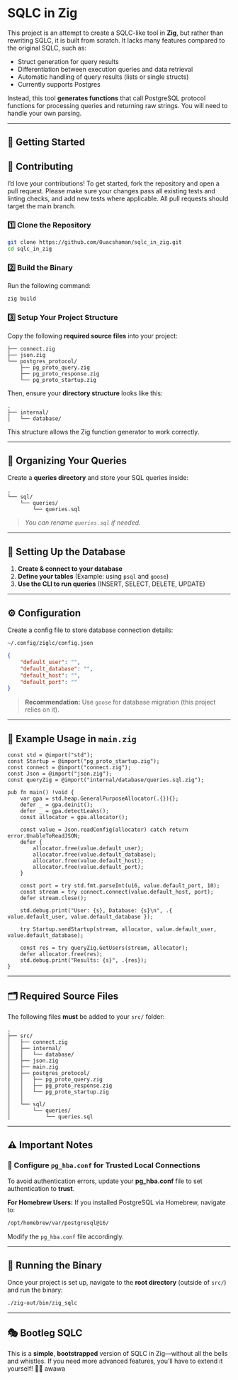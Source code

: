 # SQLC in Zig

This project is an attempt to create a SQLC-like tool in **Zig**, but rather than rewriting SQLC, it is built from scratch. It lacks many features compared to the original SQLC, such as:

- Struct generation for query results
- Differentiation between execution queries and data retrieval
- Automatic handling of query results (lists or single structs)
- Currently supports Postgres

Instead, this tool **generates functions** that call PostgreSQL protocol functions for processing queries and returning raw strings. You will need to handle your own parsing.

---

## 🚀 Getting Started

## 🤝 Contributing
I’d love your contributions! To get started, fork the repository and open a pull request. Please make sure your changes pass all existing tests and linting checks, and add new tests where applicable.
All pull requests should target the main branch.

### 1️⃣ Clone the Repository
```sh
git clone https://github.com/Ouacshaman/sqlc_in_zig.git
cd sqlc_in_zig
```

### 2️⃣ Build the Binary
Run the following command:
```sh
zig build
```

### 3️⃣ Setup Your Project Structure

Copy the following **required source files** into your project:
```
├── connect.zig
├── json.zig
└── postgres_protocol/
    ├── pg_proto_query.zig
    ├── pg_proto_response.zig
    └── pg_proto_startup.zig
```

Then, ensure your **directory structure** looks like this:

```
.
├── internal/
│   └── database/
```

This structure allows the Zig function generator to work correctly.

---

## 📂 Organizing Your Queries

Create a **queries directory** and store your SQL queries inside:

```
.
└── sql/
    └── queries/
        └── queries.sql
```

> *You can rename `queries.sql` if needed.*

---

## 📌 Setting Up the Database

1. **Create & connect to your database**
2. **Define your tables** (Example: using `psql` and `goose`)
3. **Use the CLI to run queries** (INSERT, SELECT, DELETE, UPDATE)

---

## ⚙ Configuration

Create a config file to store database connection details:
```
~/.config/ziglc/config.json
```
```json
{
	"default_user": "",
	"default_database": "",
	"default_host": "",
	"default_port": ""
}
```
> **Recommendation:** Use `goose` for database migration (this project relies on it).

---

## 📝 Example Usage in `main.zig`

```zig
const std = @import("std");
const Startup = @import("pg_proto_startup.zig");
const connect = @import("connect.zig");
const Json = @import("json.zig");
const queryZig = @import("internal/database/queries.sql.zig");

pub fn main() !void {
    var gpa = std.heap.GeneralPurposeAllocator(.{}){};
    defer _ = gpa.deinit();
    defer _ = gpa.detectLeaks();
    const allocator = gpa.allocator();

    const value = Json.readConfig(allocator) catch return error.UnableToReadJSON;
    defer {
        allocator.free(value.default_user);
        allocator.free(value.default_database);
        allocator.free(value.default_host);
        allocator.free(value.default_port);
    }

    const port = try std.fmt.parseInt(u16, value.default_port, 10);
    const stream = try connect.connect(value.default_host, port);
    defer stream.close();

    std.debug.print("User: {s}, Database: {s}\n", .{ value.default_user, value.default_database });

    try Startup.sendStartup(stream, allocator, value.default_user, value.default_database);

    const res = try queryZig.GetUsers(stream, allocator);
    defer allocator.free(res);
    std.debug.print("Results: {s}", .{res});
}
```

---

## 🗂 Required Source Files

The following files **must** be added to your `src/` folder:

```
.
├── src/
│   ├── connect.zig
│   ├── internal/
│   │   └── database/
│   ├── json.zig
│   ├── main.zig
│   ├── postgres_protocol/
│   │   ├── pg_proto_query.zig
│   │   ├── pg_proto_response.zig
│   │   └── pg_proto_startup.zig
│   │
│   └── sql/
│       └── queries/
│           └── queries.sql
```

---

## ⚠ Important Notes

### 🔹 Configure `pg_hba.conf` for Trusted Local Connections

To avoid authentication errors, update your **pg_hba.conf** file to set authentication to **trust**.

**For Homebrew Users:**
If you installed PostgreSQL via Homebrew, navigate to:
```sh
/opt/homebrew/var/postgresql@16/
```
Modify the `pg_hba.conf` file accordingly.

---

## 🏁 Running the Binary

Once your project is set up, navigate to the **root directory** (outside of `src/`) and run the binary:

```sh
./zig-out/bin/zig_sqlc
```

---

## 🎭 Bootleg SQLC

This is a **simple**, **bootstrapped** version of SQLC in Zig—without all the bells and whistles. If you need more advanced features, you’ll have to extend it yourself! 🌠🎀 awawa

